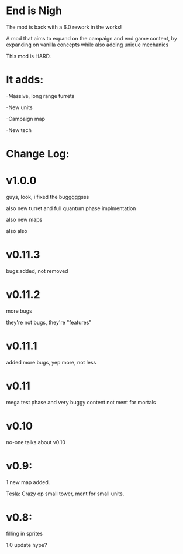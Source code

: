 # End is Nigh
The mod is back with a 6.0 rework in the works!

A mod that aims to expand on the campaign and end game content, by expanding on vanilla concepts while also adding unique mechanics

This mod is HARD.

# It adds: 

-Massive, long range turrets

-New units

-Campaign map

-New tech

# Change Log:

# v1.0.0
guys, look, i fixed the bugggggsss

also new turret and full quantum phase implmentation

also new maps

also also

# v0.11.3
bugs:added, not removed

# v0.11.2
more bugs

they're not bugs, they're "features"

# v0.11.1
added more bugs, yep more, not less

# v0.11
mega test phase and very buggy content not ment for mortals

# v0.10
no-one talks about v0.10

# v0.9:
1 new map added.

Tesla: Crazy op small tower, ment for small units.

# v0.8:
filling in sprites

1.0 update hype? 
